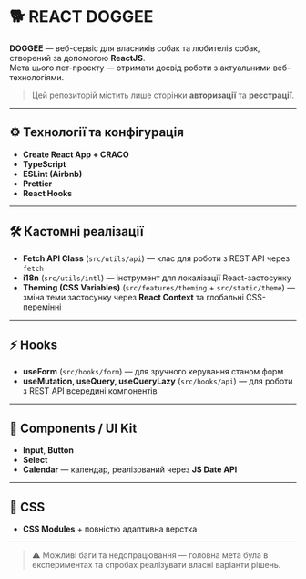 # 🐕 REACT DOGGEE

**DOGGEE** — веб-сервіс для власників собак та любителів собак, створений за допомогою **ReactJS**.  
Мета цього пет-проєкту — отримати досвід роботи з актуальними веб-технологіями.

> Цей репозиторій містить лише сторінки **авторизації** та **реєстрації**.

---

## ⚙️ Технології та конфігурація

- **Create React App + CRACO**
- **TypeScript**
- **ESLint (Airbnb)**
- **Prettier**
- **React Hooks**

---

## 🛠 Кастомні реалізації

- **Fetch API Class** (`src/utils/api`) — клас для роботи з REST API через `fetch`
- **i18n** (`src/utils/intl`) — інструмент для локалізації React-застосунку
- **Theming (CSS Variables)** (`src/features/theming` + `src/static/theme`) — зміна теми застосунку через **React Context** та глобальні CSS-перемінні

---

## ⚡ Hooks

- **useForm** (`src/hooks/form`) — для зручного керування станом форм
- **useMutation, useQuery, useQueryLazy** (`src/hooks/api`) — для роботи з REST API всередині компонентів

---

## 🎨 Components / UI Kit

- **Input**, **Button**
- **Select**
- **Calendar** — календар, реалізований через **JS Date API**

---

## 🎨 CSS

- **CSS Modules** + повністю адаптивна верстка

---

> ⚠️ Можливі баги та недопрацювання — головна мета була в експериментах та спробах реалізувати власні варіанти рішень.
